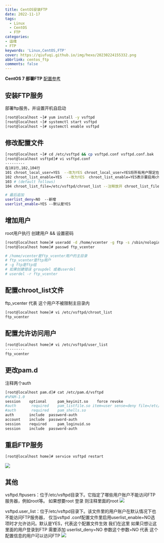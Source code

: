 ```yaml
---
title: CentOS安装FTP
date: 2022-11-17
tags:
  - Linux
  - CentOS
  - FTP
categories: 
- 运维
- FTP
keywords: 'Linux,CentOS,FTP'
cover: https://qiufuqi.github.io/img/hexo/20230224155332.png
abbrlink: centos_ftp
comments: false
---
```


**CentOS 7 部署FTP**
[配置参考](https://www.cnblogs.com/staryea/p/8520817.html)
## 安装FTP服务
部署ftp服务，并设置开机自启动
``` bash
[root@localhost ~]# yum install -y vsftpd
[root@localhost ~]# systemctl start vsftpd
[root@localhost ~]# systemctl enable vsftpd
```
## 修改配置文件
``` bash
[root@localhost ~]# cd /etc/vsftpd && cp vsftpd.conf vsftpd.conf.bak
[root@localhost vsftpd]# vi vsftpd.conf
·········
在101行,102,104行
101 chroot_local_user=YES  --改为YES chroot_local_user=YES将所有用户限定在主目录内
102 chroot_list_enable=YES  --改为YES  chroot_list_enable=YES表示要启用chroot_list_file
103 # (default follows)
104 chroot_list_file=/etc/vsftpd/chroot_list --注释放开 chroot_list_file这时列出的是那些“不会被限制在主目录下”的用户。

# 最后追加
userlist_deny=NO  --新增
userlist_enable=YES --默认是YES
```
## 增加用户
root用户执行 创建用户 && 设置密码
``` bash
[root@localhost home]# useradd -d /home/vcenter -g ftp -s /sbin/nologin ftp_vcenter
[root@localhost home]# passwd ftp_vcenter 

# /home/vcenter是ftp_vcenter用户的主目录 
# ftp_vcenter是ftp用户
# -g ftp是ftp组
# 如果创建错误 groupdel 或者userdel
# userdel -r ftp_vcenter
```
## 配置chroot_list文件
ftp_vcenter 代表 这个用户不被限制主目录内
``` bash
[root@localhost home]# vi /etc/vsftpd/chroot_list
ftp_vcenter
```
## 配置允许访问用户
``` bash
[root@localhost home]# vi /etc/vsftpd/user_list
·········
ftp_vcenter
```
## 更改pam.d
注释两个auth
``` bash
[root@localhost pam.d]# cat /etc/pam.d/vsftpd 
#%PAM-1.0
session    optional     pam_keyinit.so    force revoke
#auth       required	pam_listfile.so item=user sense=deny file=/etc/vsftpd/ftpusers onerr=succeed
#auth       required	pam_shells.so
auth       include	password-auth
account    include	password-auth
session    required     pam_loginuid.so
session    include	password-auth
```
## 重启FTP服务
``` bash
[root@localhost home]# service vsftpd restart
```
![](https://qiufuqi.github.io/img/hexo/20230224164210.png)

## 其他
vsftpd.ftpusers：位于/etc/vsftpd目录下。它指定了哪些用户账户不能访问FTP服务器，例如root等。 如果想要root 登录 则注释里面的root
![](https://qiufuqi.github.io/img/hexo/20230224163231.png)

vsftpd.user_list：位于/etc/vsftpd目录下。该文件里的用户账户在默认情况下也不能访问FTP服务器，
仅当vsftpd .conf配置文件里启用userlist_enable=NO选项时才允许访问。默认是YES，代表这个配置文件生效
我们在这里 如果只想让这里面的用户登录到FTP 需要添加 userlist_deny=NO 参数这个参数=NO 代表 这个配置信息的用户可以访问FTP
![](https://qiufuqi.github.io/img/hexo/20230224163327.png)










